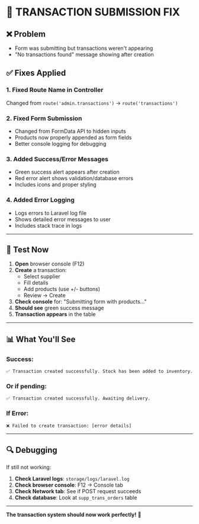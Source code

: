 # 🔧 TRANSACTION SUBMISSION FIX

## ❌ Problem
- Form was submitting but transactions weren't appearing
- "No transactions found" message showing after creation

## ✅ Fixes Applied

### 1. **Fixed Route Name in Controller**
Changed from `route('admin.transactions')` → `route('transactions')`

### 2. **Fixed Form Submission**
- Changed from FormData API to hidden inputs
- Products now properly appended as form fields
- Better console logging for debugging

### 3. **Added Success/Error Messages**
- Green success alert appears after creation
- Red error alert shows validation/database errors
- Includes icons and proper styling

### 4. **Added Error Logging**
- Logs errors to Laravel log file
- Shows detailed error messages to user
- Includes stack trace in logs

---

## 🧪 Test Now

1. **Open** browser console (F12)
2. **Create** a transaction:
   - Select supplier
   - Fill details
   - Add products (use +/- buttons)
   - Review → Create
3. **Check console** for: "Submitting form with products..."
4. **Should see** green success message
5. **Transaction appears** in the table

---

## 📊 What You'll See

### Success:
```
✅ Transaction created successfully. Stock has been added to inventory.
```

### Or if pending:
```
✅ Transaction created successfully. Awaiting delivery.
```

### If Error:
```
❌ Failed to create transaction: [error details]
```

---

## 🔍 Debugging

If still not working:

1. **Check Laravel logs**: `storage/logs/laravel.log`
2. **Check browser console**: F12 → Console tab
3. **Check Network tab**: See if POST request succeeds
4. **Check database**: Look at `supp_trans_orders` table

---

**The transaction system should now work perfectly!** 🚀
